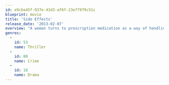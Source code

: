 ```yaml
---
id: e9cba45f-937e-43d3-af6f-23ef7979c51c
blueprint: movie
title: 'Side Effects'
release_date: '2013-02-07'
overview: "A woman turns to prescription medication as a way of handling her anxiety concerning her husband's upcoming release from prison."
genres:
  -
    id: 53
    name: Thriller
  -
    id: 80
    name: Crime
  -
    id: 18
    name: Drama
---
```

